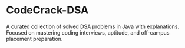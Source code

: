 # CodeCrack-DSA
A curated collection of solved DSA problems in Java with explanations. Focused on mastering coding interviews, aptitude, and off-campus placement preparation.
